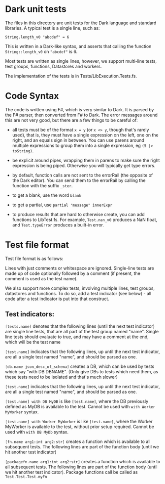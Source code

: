 # Dark unit tests

The files in this directory are unit tests for the Dark language and standard libraries. A typical test is a single line, such as:

`String.length_v0 "abcdef" = 6`

This is written in a Dark-like syntax, and asserts that calling the function `String::length_v0` on `"abcdef"` is 6.

Most tests are written as single lines, however, we support multi-line tests,
test groups, functions, Datastores and workers.

The implementation of the tests is in Tests/LibExecution.Tests.fs.

# Code Syntax

The code is written using F#, which is very similar to Dark. It is parsed by the F# parser, then converted from F# to Dark. The error messages around this are not very good, but there are a few things to be careful of:

- all tests must be of the format `x = y` (or `x <> y`, though that's rarely used),
  that is, they must have a single expression on the left, one on the right, and an
  equals sign in between. You can use parens around multiple expressions to group them
  into a single expression, eg `(5 |> toString)`.

- be explicit around pipes, wrapping them in parens to make sure the right expression
  is being piped. Otherwise you will typically get type errors.

- by default, function calls are not sent to the errorRail (the opposite of the Dark
  editor). You can send them to the errorRail by calling the function with the suffix
  `_ster`.

- to get a blank, use the word `blank`

- to get a partial, use `partial "message" innerExpr`

- to produce results that are hard to otherwise create, you can add functions to
  LibTest.fs. For example, `Test.nan_v0` produces a NaN float, and `Test.typeError`
  produces a built-in error.

# Test file format

Test file format is as follows:

Lines with just comments or whitespace are ignored. Single-line tests are made
up of code optionally followed by a comment (if present, the comment is used as
the test name).

We also support more complex tests, involving multiple lines, test groups,
datastores and functions. To do so, add a test indicator (see below) - all code
after a test indicator is put into that construct.

## Test indicators:

`[tests.name]` denotes that the following lines (until the next test
indicator) are single line tests, that are all part of the test group
named "name". Single line tests should evaluate to true, and may have a
comment at the end, which will be the test name

`[test.name]` indicates that the following lines, up until the next test
indicator, are all a single test named "name", and should be parsed as
one.

`[db.name json_desc_of_schema]` creates a DB, which can be used by tests
which say "with DB DBNAME". (Only give DBs to tests which need them, as
these tests need to be isolated and that's much slower)

`[test.name]` indicates that the following lines, up until
the next test indicator, are all a single test named "name", and should be
parsed as one.

`[test.name] with DB MyDB` is like `[test.name]`, where the DB previously defined as
MyDB is available to the test. Cannot be used with `with Worker MyWorker` syntax.

`[test.name] with Worker MyWorker` is like `[test.name]`, where the Worker MyWorker
is available to the test, without prior setup required. Cannot be used with `with DB MyDb` syntax.

`[fn.name arg1:int arg2:str]` creates a function which is available to all subsequent
tests. The following lines are part of the function body (until we hit another test
indicator)

`[packagefn.name arg1:int arg2:str]` creates a function which is available to all
subsequent tests. The following lines are part of the function body (until we hit
another test indicator). Package functions call be called as `Test.Test.Test.myFn`
